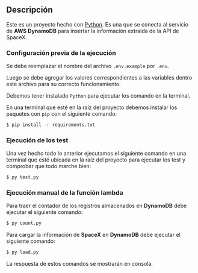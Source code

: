 ## Descripción

Este es un proyecto hecho con [Python](https://www.python.org/). Es una que se conecta al servicio de **AWS DynamoDB** para insertar la información extraida de la API de SpaceX.

### Configuración previa de la ejecución

Se debe reemplazar el nombre del archivo `.env.example` por `.env`.

Luego se debe agregar los valores correspondientes a las variables dentro este archivo para su correcto funcionamiento.

Debemos tener instalado ```Python``` para ejecutar los comando en la terminal.

En una terminal que esté en la raíz del proyecto debemos instalar los paquetes con ```pip``` con el siguiente comando:

```bash
$ pip install -r requirements.txt
```

### Ejecución de los test

Una vez hecho todo lo anterior ejecutamos el siguiente comando en una terminal que esté ubicada en la raíz del proyecto para ejecutar los test y comprobar que todo marche bien:

```bash
$ py test.py
```

### Ejecución manual de la función lambda

Para traer el contador de los registros almacenados en **DynamoDB** debe ejecutar el siguiente comando:

```bash
$ py count.py
```
Para cargar la información de **SpaceX** en **DynamoDB** debe ejecutar el siguiente comando:

```bash
$ py load.py
```

La respuesta de estos comandos se mostrarán en consola.